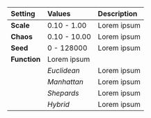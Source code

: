 | Setting      | Values       | Description |
| :----------- | :----------- | :---------- |
| **Scale**    | 0.10 - 1.00  | Lorem ipsum |
| **Chaos**    | 0.10 - 10.00 | Lorem ipsum |
| **Seed**     | 0 - 128000   | Lorem ipsum |
| **Function** | Lorem ipsum  |
|              | *Euclidean*  | Lorem ipsum |
|              | *Manhattan*  | Lorem ipsum |
|              | *Shepards*   | Lorem ipsum |
|              | *Hybrid*     | Lorem ipsum |
